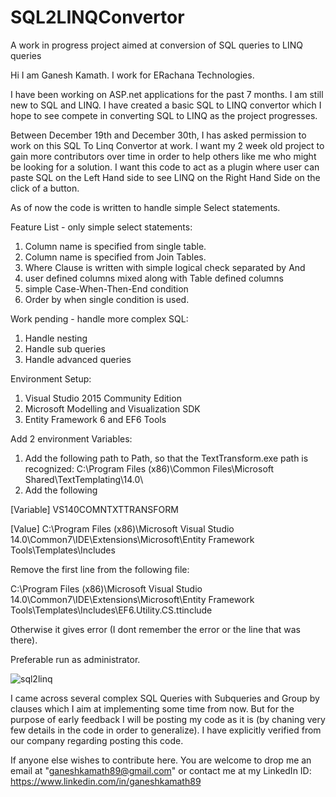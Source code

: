 # SQL2LINQConvertor
A work in progress project aimed at conversion of SQL queries to LINQ queries

Hi I am Ganesh Kamath. I work for ERachana Technologies.

I have been working on ASP.net applications for the past 7 months. I am still new to SQL and LINQ. I have created a basic SQL to LINQ convertor which I hope to see compete in converting SQL to LINQ as the project progresses.

Between December 19th and December 30th, I has asked permission to work on this SQL To Linq Convertor at work. I want my 2 week old  project to gain more contributors over time in order to help others like me who might be looking for a solution. I want this code to act as a plugin where user can paste SQL on the Left Hand side to see LINQ  on the Right Hand Side on the click of a button.

As of now the code is written to handle simple Select statements.

Feature List - only simple select statements:
1) Column name is specified from single table.
2) Column name is specified from Join Tables.
3) Where Clause is written with simple logical check separated by And
4) user defined columns mixed along with Table defined columns
5) simple Case-When-Then-End condition
6) Order by when single condition is used.

Work pending - handle more complex SQL:
1) Handle nesting
2) Handle sub queries
3) Handle advanced queries

Environment Setup:
1) Visual Studio 2015 Community Edition
2) Microsoft Modelling and Visualization SDK
3) Entity Framework 6 and EF6 Tools

Add 2 environment Variables:
1) Add the following path to Path, so that the TextTransform.exe path is recognized:
C:\Program Files (x86)\Common Files\Microsoft Shared\TextTemplating\14.0\
2) Add the following 

[Variable] VS140COMNTXTTRANSFORM

[Value] C:\Program Files (x86)\Microsoft Visual Studio 14.0\Common7\IDE\Extensions\Microsoft\Entity Framework Tools\Templates\Includes

Remove the first line from the following file:

C:\Program Files (x86)\Microsoft Visual Studio 14.0\Common7\IDE\Extensions\Microsoft\Entity Framework Tools\Templates\Includes\EF6.Utility.CS.ttinclude

Otherwise it gives error (I dont remember the error or the line that was there).


Preferable run as administrator.

![sql2linq](https://user-images.githubusercontent.com/2648522/34672707-8382793e-f4a5-11e7-9061-b48106e65009.jpg)

I came across several complex SQL Queries with Subqueries and Group by clauses which I aim at implementing some time from now. But for the purpose of early feedback I will be posting my code as it is (by chaning very few details in the code in order to generalize). I have explicitly verified from our company regarding posting this code.

If anyone else wishes to contribute here. You are welcome to drop me an email at "ganeshkamath89@gmail.com" or contact me at my LinkedIn ID: https://www.linkedin.com/in/ganeshkamath89

